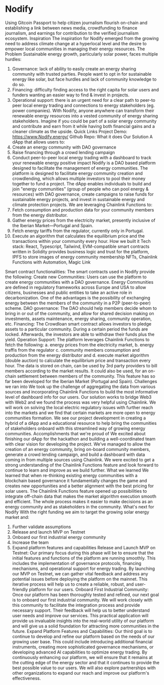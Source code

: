# Nodify
Using Gitcoin Passport to help citizen journalism flourish on-chain and establishing a link between news media, crowdfunding to finance journalism, and earnings for contribution to the verified journalism ecosystem.
Inspiration
The inspiration for Nodify emerged from the growing need to address climate change at a hyperlocal level and the desire to empower local communities in managing their energy resources.
The Problem
Sustainable energy growth, particularly solar power, faces multiple hurdles:
1.	Governance: lack of ability to easily create an energy sharing community with trusted parties. People want to opt in for sustainable energy like solar, but face hurdles and lack of community knowledge to do so.
2.	Financing: difficulty finding access to the right capita for solar users and funders wanting an easier way to find & invest in projects.
3.	Operational support: there is an urgent need for a clear path to peer-to peer local energy trading and connections to energy stakeholders (eg. power companies).
With Nodify, anyone anywhere can transform their renewable energy resources into a vested community of energy sharing stakeholders.
Imagine if you could be part of a solar energy community and contribute and earn from it while having both financial gains and a cleaner climate as the upside.
Quick Links
Project Demo: https://www.Nodify.energy/
Github Repo: 
What it does
Our Solution
A dApp that allows users to:
1.	Create an energy community with DAO governance
2.	Raise financing through a crowd lending campaign
3.	Conduct peer-to-peer local energy trading with a dashboard to track your renewable energy positive impact
Nodify is a DAO based platform designed to facilitate the management of energy communities. The platform is designed to facilitate energy community creation and crowdlending, which allows multiple investors to pool their money together to fund a project. The dApp enables individuals to build and join "energy communities" (group of people who can pool energy & resources) with DAO governance, create campaigns to raise funds for sustainable energy projects, and invest in sustainable energy and climate protection projects.
We are leveraging Chainlink Functions to:
1.	Fetch consumption and production data for your community members from the energy distributor.
2.	Gather energy prices from the electricity market, presently inclusive of the Iberian Market—Portugal and Spain.
3.	Fetch energy tariffs from the regulator, currently only in Portugal.
4.	Execute an algorithm that calculates the equilibrium price and the transactions within your community every hour.
How we built it
Tech stack: React, Typescript, Tailwind, EVM-compatible smart contracts written in Solidity provides business logic and trust for the platform, IPFS to store images of energy community membership NFTs, Chainlink Functions with Automation, Magic Link
 
Smart contract functionalities:
The smart contracts used in Nodify provide the following: Create new Communities: Users can use the platform to create energy communities with a DAO governance. Energy Communities are defined in regulatory frameworks across Europe and USA to allow citizens, businesses and public entities to take an active role in decarbonization. One of the advantages is the possibility of exchanging energy between the members of the community in a P2P (peer-to-peer) scheme.
DAO governance: The DAO should help members decide whom to bring in or out of the community, and allow for shared decision making on investments, assets maintenance, energy sharing, community operation, etc.
Financing: The Crowdloan smart contract allows investors to pledge assets to a particular community. During a certain period the funds are locked. Afterwards, the investors are able to withdraw their funds plus the yield.
Operation Support: The platform leverages Chainlink Functions to fetch the following: a. energy prices from the electricity market, b. energy traffis from the regulator c. community members consumption and production from the energy distributor and d. execute market algorithm (double auction) to calculate the equilibrium price and transaction every hour.
The data is stored on chain, can be used by 3rd party providers to bill members according to the market results. It could also be used, for an on-chain settlement between members of the community. This feature has so far been developed for the Iberian Market (Portugal and Spain).
Challenges we ran into
We took up the challenge of aggregating the data from various sources and incorporating Chainlink Functions to build the most informative level of dashboard info for our users. Our solution works to bridge Web3 with Web2 and we found the process was very helpful using Chainlink. We will work on solving the local electric regulatory issues with further reach into the markets and we find that certain markets are more open to energy communities formation. We see our project development in creating a hybrid of a dApp and a educational resource to help bring the communities of stakeholders onboard with this streamlined way of growing energy communities.
Accomplishments that we're proud of
We excited about finishing our dApp for the hackathon and building a well-coordinated team with clear vision for developing the project. We’ve managed to allow the creation of an energy community, bring on-board community members, generate a crowd lending campaign, and build a dashboard with data coming in from multiple sources using Chainlink. We were excited to get a strong understanding of the Chainlink Functions feature and look forward to continue to learn and improve as we build further.
What we learned
We learned that when re-thinking existing energy communities with a blockchain based governance it fundamentally changes the game and creates new opportunities and a better alignment with the best pricing for solar users. The Chainlink Functions feature opened up possibilities to integrate off-chain data that makes the market algorithm execution smooth and efficient. The whole process makes it easier to make decisions as an energy community and as stakeholders in the community.
What's next for Nodify
With the right funding we aim to target the growing solar energy market and:
1.	Further validate assumptions
2.	Release and launch MVP on Testnet
3.	Onboard our first industrial energy community
4.	Increase the team
5.	Expand platform features and capabilities
Release and Launch MVP on Testnet: Our primary focus during this phase will be to ensure that the initial features and functions of the platform are running smoothly. This includes the implementation of governance protocols, financing mechanisms, and operational support for energy trading. By launching our MVP on Testnet, we can gather vital feedback and address any potential issues before deploying the platform on the mainnet. This iterative process will help us to create a reliable, robust, and user-friendly platform for our users.
Onboard First Industrial Community: Once our platform has been thoroughly tested and refined, our next goal is to onboard our first industrial community. We will work closely with this community to facilitate the integration process and provide necessary support. Their feedback will help us to better understand user needs and improve our services. This practical application will provide us invaluable insights into the real-world utility of our platform and will give us a solid foundation for attracting more communities in the future.
Expand Platform Features and Capabilities: Our third goal is to continue to develop and refine our platform based on the needs of our growing user base. This could include introducing additional financial instruments, creating more sophisticated governance mechanisms, or developing advanced AI capabilities to optimize energy trading. By continuously enhancing our platform, we will ensure that it remains at the cutting edge of the energy sector and that it continues to provide the best possible value to our users. We will also explore partnerships with other organizations to expand our reach and improve our platform's effectiveness.
